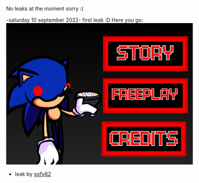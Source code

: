 No leaks at the moment sorry :(

-saturday 10 september 2022-
first leak :D
Here you go: ![](/art/leak1Menu.png)
- leak by [sofy62](https://github.com/sofy62)
